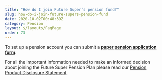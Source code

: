 ```yaml
---
title: "How do I join Future Super’s pension fund?"
slug: how-do-i-join-future-supers-pension-fund
date: 2020-10-02T00:48:39Z
category: Pension
layout: $/layouts/FaqPage
order: 73
---
```


To set up a pension account you can submit a [**paper pension application form**](http://futuresuper.com.au/pensionpaperapplicationform).

For all the important information needed to make an informed decision about joining the Future Super Pension Plan please read our [Pension Product Disclosure Statement](https://www.futuresuper.com.au/pppds).

